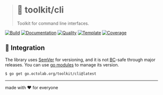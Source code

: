 > # 🧰 toolkit/cli
>
> Toolkit for command line interfaces.

[![Build][build.icon]][build.page]
[![Documentation][docs.icon]][docs.page]
[![Quality][quality.icon]][quality.page]
[![Template][template.icon]][template.page]
[![Coverage][coverage.icon]][coverage.page]

## 🧩 Integration

The library uses [SemVer](https://semver.org) for versioning, and it is not
[BC](https://en.wikipedia.org/wiki/Backward_compatibility)-safe through major releases.
You can use [go modules](https://github.com/golang/go/wiki/Modules) to manage its version.

```bash
$ go get go.octolab.org/toolkit/cli@latest
```

---

made with ❤️ for everyone

[build.page]:       https://travis-ci.com/octolab/cli
[build.icon]:       https://travis-ci.com/octolab/cli.svg?branch=master
[coverage.page]:    https://codeclimate.com/github/octolab/cli/test_coverage
[coverage.icon]:    https://api.codeclimate.com/v1/badges/a24132a83a64657ce3fd/test_coverage
[design.page]:      https://www.notion.so/33715348cc114ea79dd350a25d16e0b0?r=0b753cbf767346f5a6fd51194829a2f3
[docs.page]:        https://pkg.go.dev/go.octolab.org/toolkit/cli
[docs.icon]:        https://img.shields.io/badge/docs-pkg.go.dev-blue
[promo.page]:       https://github.com/octolab/cli
[quality.page]:     https://goreportcard.com/report/go.octolab.org/toolkit/cli
[quality.icon]:     https://goreportcard.com/badge/go.octolab.org/toolkit/cli
[template.page]:    https://github.com/octomation/go-module
[template.icon]:    https://img.shields.io/badge/template-go--module-blue
